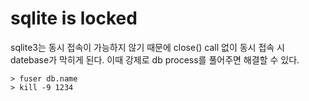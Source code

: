 # sqlite is locked

sqlite3는 동시 접속이 가능하지 않기 때문에 close() call 없이 동시 접속 시 datebase가 막히게 된다.
이때 강제로 db process를 풀어주면 해결할 수 있다.

~~~shell
> fuser db.name
> kill -9 1234
~~~

